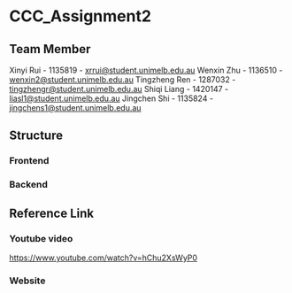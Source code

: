 # CCC_Assignment2

## Team Member
Xinyi Rui - 1135819 - xrrui@student.unimelb.edu.au
Wenxin Zhu - 1136510 - wenxin2@student.unimelb.edu.au
Tingzheng Ren - 1287032 - tingzhengr@student.unimelb.edu.au
Shiqi Liang - 1420147 - liasl1@student.unimelb.edu.au
Jingchen Shi - 1135824 - jingchens1@student.unimelb.edu.au

## Structure
### Frontend




### Backend



## Reference Link
### Youtube video
https://www.youtube.com/watch?v=hChu2XsWyP0
### Website

